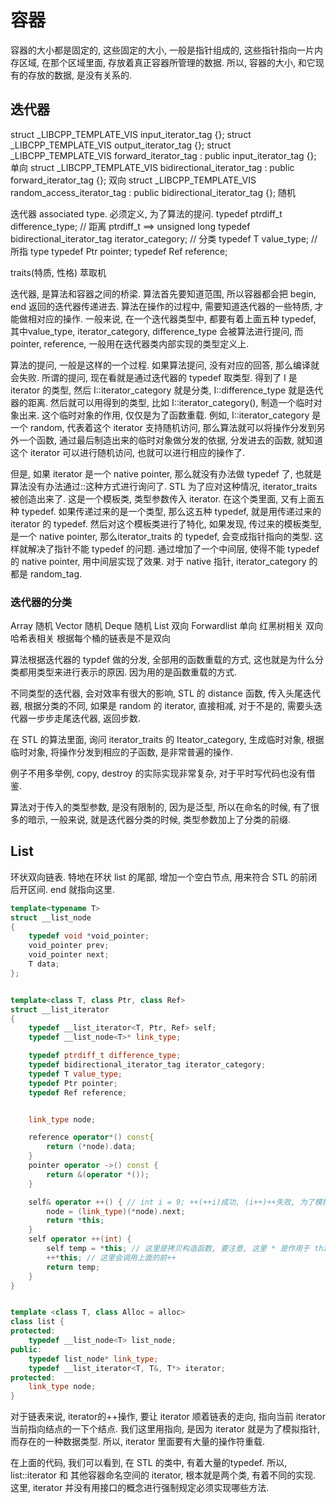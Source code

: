 # 容器

容器的大小都是固定的, 这些固定的大小, 一般是指针组成的, 这些指针指向一片内存区域, 在那个区域里面, 存放着真正容器所管理的数据. 所以, 容器的大小, 和它现有的存放的数据, 是没有关系的.

## 迭代器

struct _LIBCPP_TEMPLATE_VIS input_iterator_tag {};
struct _LIBCPP_TEMPLATE_VIS output_iterator_tag {};
struct _LIBCPP_TEMPLATE_VIS forward_iterator_tag       : public input_iterator_tag {}; 单向
struct _LIBCPP_TEMPLATE_VIS bidirectional_iterator_tag : public forward_iterator_tag {}; 双向
struct _LIBCPP_TEMPLATE_VIS random_access_iterator_tag : public bidirectional_iterator_tag {}; 随机

迭代器 associated type. 必须定义, 为了算法的提问.
typedef ptrdiff_t difference_type; // 距离 ptrdiff_t ==> unsigned long
typedef bidirectional_iterator_tag iterator_category; // 分类
typedef T value_type; // 所指 type
typedef Ptr pointer;
typedef Ref reference;

traits(特质, 性格) 萃取机

迭代器, 是算法和容器之间的桥梁.
算法首先要知道范围, 所以容器都会把 begin, end 返回的迭代器传递进去.
算法在操作的过程中, 需要知道迭代器的一些特质, 才能做相对应的操作.
一般来说, 在一个迭代器类型中, 都要有着上面五种 typedef, 其中value_type, iterator_category, difference_type 会被算法进行提问, 而 pointer, reference, 一般用在迭代器类内部实现的类型定义上.

算法的提问, 一般是这样的一个过程. 如果算法提问, 没有对应的回答, 那么编译就会失败. 所谓的提问, 现在看就是通过迭代器的 typedef 取类型.
得到了 I 是 iterator 的类型, 然后 I::iterator_category 就是分类, I::difference_type 就是迭代器的距离. 然后就可以用得到的类型, 比如 I::iterator_category(), 制造一个临时对象出来. 这个临时对象的作用, 仅仅是为了函数重载. 例如, I::iterator_category 是一个 random, 代表着这个 iterator 支持随机访问, 那么算法就可以将操作分发到另外一个函数, 通过最后制造出来的临时对象做分发的依据, 分发进去的函数, 就知道这个 iterator 可以进行随机访问, 也就可以进行相应的操作了.

但是, 如果 iterator 是一个 native pointer, 那么就没有办法做 typedef 了, 也就是算法没有办法通过::这种方式进行询问了. STL 为了应对这种情况, iterator_traits 被创造出来了. 这是一个模板类, 类型参数传入 iterator. 在这个类里面, 又有上面五种 typedef. 如果传递过来的是一个类型, 那么这五种 typedef, 就是用传递过来的 iterator 的 typedef. 然后对这个模板类进行了特化, 如果发现, 传过来的模板类型, 是一个 native pointer, 那么iterator_traits 的 typedef, 会变成指针指向的类型. 这样就解决了指针不能 typedef 的问题. 通过增加了一个中间层, 使得不能 typedef 的 native pointer, 用中间层实现了效果. 对于 native 指针, iterator_category 的都是 random_tag.

### 迭代器的分类

Array 随机
Vector 随机
Deque 随机
List 双向
Forwardlist 单向
红黑树相关 双向
哈希表相关 根据每个桶的链表是不是双向

算法根据迭代器的 typdef 做的分发, 全部用的函数重载的方式, 这也就是为什么分类都用类型来进行表示的原因. 因为用的是函数重载的方式.

不同类型的迭代器, 会对效率有很大的影响, STL 的 distance 函数, 传入头尾迭代器, 根据分类的不同, 如果是 random 的 iterator, 直接相减, 对于不是的, 需要头迭代器一步步走尾迭代器, 返回步数.

在 STL 的算法里面, 询问 iterator_traits 的 Iteator_category, 生成临时对象, 根据临时对象, 将操作分发到相应的子函数, 是非常普遍的操作.

例子不用多举例, copy, destroy 的实际实现非常复杂, 对于平时写代码也没有借鉴.

算法对于传入的类型参数, 是没有限制的, 因为是泛型, 所以在命名的时候, 有了很多的暗示, 一般来说, 就是迭代器分类的时候, 类型参数加上了分类的前缀.

## List

环状双向链表.
特地在环状 list 的尾部, 增加一个空白节点, 用来符合 STL 的前闭后开区间. end 就指向这里.

``` CPP
template<typename T>
struct __list_node
{
    typedef void *void_pointer;
    void_pointer prev;
    void_pointer next;
    T data;
};


template<class T, class Ptr, class Ref>
struct __list_iterator
{
    typedef __list_iterator<T, Ptr, Ref> self;
    typedef __list_node<T>* link_type;

    typedef ptrdiff_t difference_type;
    typedef bidirectional_iterator_tag iterator_category;
    typedef T value_type;
    typedef Ptr pointer;
    typedef Ref reference;


    link_type node;

    reference operator*() const{
        return (*node).data;
    }
    pointer operator ->() const {
        return &(operator *());
    }

    self& operator ++() { // int i = 9; ++(++i)成功, (i++)++失败, 为了模拟整数, 所以, 前++ 返回的都是引用.
        node = (link_type)(*node).next;
        return *this;
    }
    self operator ++(int) {
        self temp = *this; // 这里是拷贝构造函数, 要注意, 这里 * 是作用于 this 上面的, 不是 *(*this) 上面, 所以不会调用 * 操作符
        ++*this; // 这里会调用上面的前++
        return temp;
    }
}


template <class T, class Alloc = alloc>
class list {
protected:
    typedef __list_node<T> list_node;
public:
    typedef list_node* link_type;
    typedef __list_iterator<T, T&, T*> iterator;
protected:
    link_type node;
}

```

对于链表来说, iterator的++操作, 要让 iterator 顺着链表的走向, 指向当前 iterator 当前指向结点的一下个结点. 我们这里用指向, 是因为 iterator 就是为了模拟指针, 而存在的一种数据类型. 所以, iterator 里面要有大量的操作符重载.

在上面的代码, 我们可以看到, 在 STL 的类中, 有着大量的typedef. 所以, list::iterator 和 其他容器命名空间的 iterator, 根本就是两个类, 有着不同的实现. 这里, iterator 并没有用接口的概念进行强制规定必须实现哪些方法.